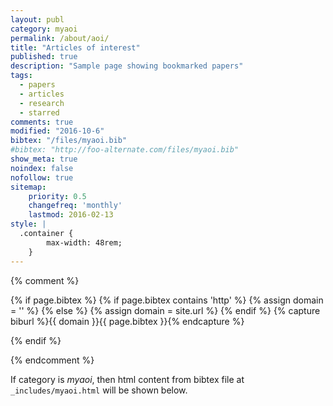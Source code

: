 ```yaml
---
layout: publ
category: myaoi
permalink: /about/aoi/
title: "Articles of interest"
published: true
description: "Sample page showing bookmarked papers"
tags:
  - papers
  - articles
  - research
  - starred
comments: true
modified: "2016-10-6"
bibtex: "/files/myaoi.bib"
#bibtex: "http://foo-alternate.com/files/myaoi.bib"
show_meta: true
noindex: false
nofollow: true
sitemap:
    priority: 0.5
    changefreq: 'monthly'
    lastmod: 2016-02-13
style: |
  .container {
        max-width: 48rem;
    } 
---
```


{% comment %}
<!-- bibbase.org should work with following code unless you are hosting domain over https. --> 

{% if page.bibtex %}
 {% if page.bibtex contains 'http' %}
  {% assign domain = '' %}
  {% else %}
  {% assign domain = site.url %}
 {% endif %}
 {% capture biburl %}{{ domain }}{{ page.bibtex }}{% endcapture %}
<script src="http://bibbase.org/show?bib={{ biburl | cgi_escape }}&amp;jsonp=1&amp;authorFirst=1"></script>
{% endif %}

{% endcomment %}

If category is *myaoi*, then html content from bibtex file at `_includes/myaoi.html` will be shown below.

